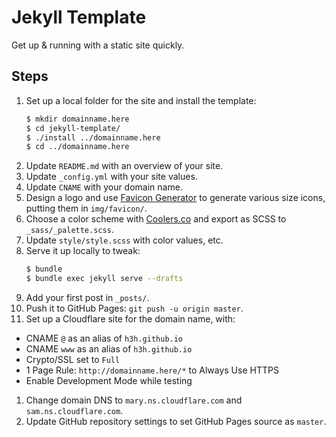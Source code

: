 # Jekyll Template

Get up & running with a static site quickly.

## Steps

1. Set up a local folder for the site and install the template:
    ```sh
    $ mkdir domainname.here
    $ cd jekyll-template/
    $ ./install ../domainname.here
    $ cd ../domainname.here
    ```
1. Update `README.md` with an overview of your site.
1. Update `_config.yml` with your site values.
1. Update `CNAME` with your domain name.
1. Design a logo and use [Favicon Generator](http://www.favicon-generator.org/)
   to generate various size icons, putting them in `img/favicon/`.
1. Choose a color scheme with [Coolers.co](https://coolors.co/) and export as
   SCSS to `_sass/_palette.scss`.
1. Update `style/style.scss` with color values, etc.
1. Serve it up locally to tweak:
    ```sh
    $ bundle
    $ bundle exec jekyll serve --drafts
    ```
1. Add your first post in `_posts/`.
1. Push it to GitHub Pages: `git push -u origin master`.
1. Set up a Cloudflare site for the domain name, with:
  * CNAME `@` as an alias of `h3h.github.io`
  * CNAME `www` as an alias of `h3h.github.io`
  * Crypto/SSL set to `Full`
  * 1 Page Rule: `http://domainname.here/*` to Always Use HTTPS
  * Enable Development Mode while testing
1. Change domain DNS to `mary.ns.cloudflare.com` and `sam.ns.cloudflare.com`.
1. Update GitHub repository settings to set GitHub Pages source as `master`.
